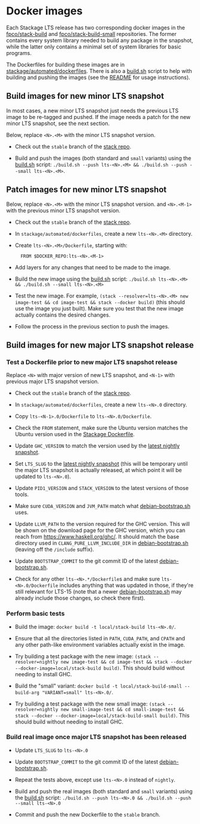 # Docker images

Each Stackage LTS release has two corresponding docker images in the [fpco/stack-build](https://hub.docker.com/r/fpco/stack-build/) and [fpco/stack-build-small](https://hub.docker.com/r/fpco/stack-build-small/) repositories.  The former contains every system library needed to build any package in the snapshot, while the latter only contains a minimal set of system libraries for basic programs.

The Dockerfiles for building these images are in [stackage/automated/dockerfiles](https://github.com/commercialhaskell/stackage/tree/master/automated/dockerfiles/).  There is also a [build.sh](https://github.com/commercialhaskell/stackage/tree/master/automated/dockerfiles/build.sh) script to help with building and pushing the images (see the [README](https://github.com/commercialhaskell/stackage/tree/master/automated/dockerfiles/README.md) for usage instructions).


## Build images for new minor LTS snapshot

In most cases, a new minor LTS snapshot just needs the previous LTS image to be re-tagged and pushed.  If the image needs a patch for the new minor LTS snapshot, see the next section.

Below, replace `<N>.<M>` with the minor LTS snapshot version.

- Check out the `stable` branch of the [stack repo](https://github.com/commercialhaskell/stack/).

- Build and push the images (both standard and `small` variants) using the [build.sh](https://github.com/commercialhaskell/stackage/tree/master/automated/dockerfiles/build.sh) script: `./build.sh --push lts-<N>.<M> && ./build.sh --push --small lts-<N>.<M>`.


## Patch images for new minor LTS snapshot

Below, replace `<N>.<M>` with the minor LTS snapshot version. and `<N>.<M-1>` with the previous minor LTS snapshot version.

- Check out the `stable` branch of the [stack repo](https://github.com/commercialhaskell/stack/).

- In `stackage/automated/dockerfiles`, create a new `lts-<N>.<M>` directory.

- Create `lts-<N>.<M>/Dockerfile`, starting with:

        FROM $DOCKER_REPO:lts-<N>.<M-1>

- Add layers for any changes that need to be made to the image.

- Build the new image using the [build.sh](https://github.com/commercialhaskell/stackage/tree/master/automated/dockerfiles/build.sh) script: `./build.sh lts-<N>.<M> && ./build.sh --small lts-<N>.<M>`

- Test the new image.  For example, `(stack --resolver=lts-<N>.<M> new image-test && cd image-test && stack --docker build)` (this should use the image you just built).  Make sure you test that the new image actually contains the desired changes.

- Follow the process in the previous section to push the images.


## Build images for new major LTS snapshot release

### Test a Dockerfile prior to new major LTS snapshot release

Replace `<N>` with major version of new LTS snapshot, and `<N-1>` with previous major LTS snapshot version.

- Check out the `stable` branch of the [stack repo](https://github.com/commercialhaskell/stack/).

- In `stackage/automated/dockerfiles`, create a new `lts-<N>.0` directory.

- Copy `lts-<N-1>.0/Dockerfile` to `lts-<N>.0/Dockerfile`.

- Check the `FROM` statement, make sure the Ubuntu version matches the Ubuntu version used in the [Stackage Dockerfile](https://github.com/commercialhaskell/stackage/blob/master/Dockerfile).

- Update `GHC_VERSION` to match the version used by the [latest nightly snapshot](https://www.stackage.org/nightly).

- Set `LTS_SLUG` to the [latest nightly snapshot](https://www.stackage.org/nightly) (this will be temporary until the major LTS snapshot is actually released, at which point it will be updated to `lts-<N>.0`).

- Update `PID1_VERSION` and `STACK_VERSION` to the latest versions of those tools.

- Make sure `CUDA_VERSION` and `JVM_PATH` match what [debian-bootstrap.sh](https://github.com/commercialhaskell/stackage/blob/master/debian-bootstrap.sh) uses.

- Update `LLVM_PATH` to the version required for the GHC version.  This will be shown on the download page for the GHC version, which you can reach from https://www.haskell.org/ghc/.  It should match the base directory used in `CLANG_PURE_LLVM_INCLUDE_DIR` in [debian-bootstrap.sh](https://github.com/commercialhaskell/stackage/blob/master/debian-bootstrap.sh) (leaving off the `/include` suffix).

- Update `BOOTSTRAP_COMMIT` to the git commit ID of the latest [debian-bootstrap.sh](https://github.com/commercialhaskell/stackage/blob/master/debian-bootstrap.sh).

- Check for any other `lts-<N>.*/Dockerfile`s and make sure `lts-<N>.0/Dockerfile` includes anything that was updated in those, if they're still relevant for LTS-15 (note that a newer [debian-bootstrap.sh](https://github.com/commercialhaskell/stackage/blob/master/debian-bootstrap.sh) may already include those changes, so check there first).


### Perform basic tests

- Build the image: `docker build -t local/stack-build lts-<N>.0/`.

- Ensure that all the directories listed in `PATH`, `CUDA_PATH`, and `CPATH` and any other path-like environment variables actually exist in the image.

- Try building a test package with the new image: `(stack --resolver=nightly new image-test && cd image-test && stack --docker --docker-image=local/stack-build build)`. This should build without needing to install GHC.

- Build the "small" variant: `docker build -t local/stack-build-small --build-arg "VARIANT=small" lts-<N>.0/`.

- Try building a test package with the new small image: `(stack --resolver=nightly new small-image-test && cd small-image-test && stack --docker --docker-image=local/stack-build-small build)`. This should build without needing to install GHC.

### Build real image once major LTS snapshot has been released

- Update `LTS_SLUG` to `lts-<N>.0`

- Update `BOOTSTRAP_COMMIT` to the git commit ID of the latest [debian-bootstrap.sh](https://github.com/commercialhaskell/stackage/blob/master/debian-bootstrap.sh).

- Repeat the tests above, except use `lts-<N>.0` instead of `nightly`.

- Build and push the real images (both standard and `small` variants) using the [build.sh](https://github.com/commercialhaskell/stackage/tree/master/automated/dockerfiles/build.sh) script: `./build.sh --push lts-<N>.0 && ./build.sh --push --small lts-<N>.0`

- Commit and push the new Dockerfile to the `stable` branch.
